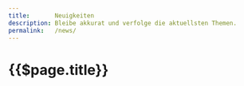 ```yaml
---
title:       Neuigkeiten
description: Bleibe akkurat und verfolge die aktuellsten Themen.
permalink:   /news/
---
```


{{$page.title}}
================================================================================

<an-index />